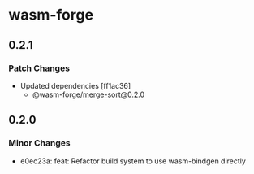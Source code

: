 # wasm-forge

## 0.2.1

### Patch Changes

- Updated dependencies [ff1ac36]
  - @wasm-forge/merge-sort@0.2.0

## 0.2.0

### Minor Changes

- e0ec23a: feat: Refactor build system to use wasm-bindgen directly
